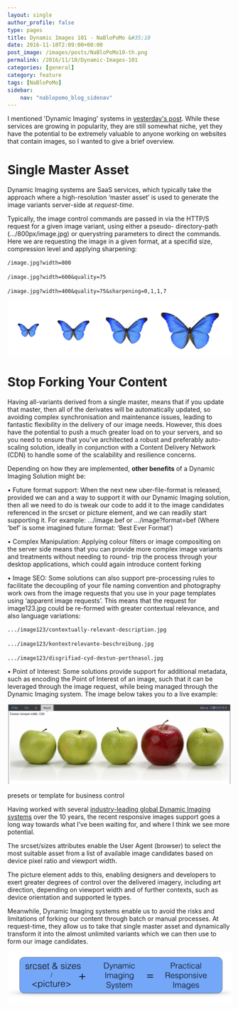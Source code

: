```yaml
---
layout: single
author_profile: false
type: pages
title: Dynamic Images 101 - NaBloPoMo &#35;10
date: 2016-11-10T2:09:00+00:00
post_image: /images/posts/NaBloPoMo10-th.png
permalink: /2016/11/10/Dynamic-Images-101
categories: [general]
category: feature
tags: [NaBloPoMo]
sidebar:
    nav: "nablopomo_blog_sidenav"
---
```

I mentioned 'Dynamic Imaging' systems in [yesterday's post](../09/Responsive-Images-101). While these services are growing in popularity, they are still somewhat niche, yet they have the potential to be extremely valuable to anyone working on websites that contain images, so I wanted to give a brief overview.

# Single Master Asset
Dynamic Imaging systems are SaaS services, which typically take the approach where a high-resolution ‘master asset’ is used to generate the image variants server-side at *request-time*.

Typically, the image control commands are passed in via the HTTP/S request for a given image variant, using either a pseudo- directory-path (.../800px/image.jpg) or querystring parameters to direct the commands. Here we are requesting the image in a given format, at a specifid size, compression level and applying sharpening:

```
/image.jpg?width=800

/image.jpg?width=600&quality=75

/image.jpg?width=400&quality=75&sharpening=0,1,1,7
```

![Dynamic Imaging - resize](/images/posts/NaBloPoMo10-resize.png)


# Stop Forking Your Content
Having all-variants derived from a single master, means that if you update that master, then all of the derivates will be automatically updated, so avoiding complex synchronisation and maintenance issues, leading to fantastic  flexibility in the delivery of our image needs. However, this does have the potential to push a much greater load on to your servers, and so you need to ensure that you’ve architected a robust and preferably auto-scaling solution, ideally in conjunction with a Content Delivery Network (CDN) to handle some of the scalability and resilience concerns.

Depending on how they are implemented, **other benefits** of a Dynamic Imaging Solution might be:

• Future format support: When the next new uber-file-format is released, provided we can  and a way to support it with our Dynamic Imaging solution, then all we need to do is tweak our code to add it to the image candidates referenced in the srcset or picture element, and we can readily start supporting it.
For example: .../image.bef or .../image?format=bef
(Where ‘bef’ is some imagined future format: ‘Best Ever Format’)

• Complex Manipulation: Applying colour filters or image compositing on the server side means that you can provide more complex image variants and treatments without needing to round- trip the process through your desktop applications, which could again introduce content forking

• Image SEO: Some solutions can also support pre-processing rules to facilitate the decoupling of your file naming convention and photography work ows from the image requests that you use in your page templates using ‘apparent image requests’. This means that the request for image123.jpg could be re-formed with greater contextual relevance, and also language variations:

```
.../image123/contextually-relevant-description.jpg

.../image123/kontextrelevante-beschreibung.jpg

.../image123/disgrifiad-cyd-destun-perthnasol.jpg
```


• Point of Interest: Some solutions provide support for additional metadata, such as encoding the Point of Interest of an image, such that it can be leveraged through the image request, while being managed through the Dynamic Imaging system. The image below takes you to a live example:

[![Point Of Interest](/images/posts/NaBloPoMo10-poi.png)](http://respimg.es/eg/priDI/)

presets or template for business control





Having worked with several [industry-leading global Dynamic Imaging systems](http://amplience.com/products/dynamic-media/) over the 10 years, the recent responsive images support goes a long way towards what I’ve been waiting for, and where I think we see more potential.

The srcset/sizes attributes enable the User Agent (browser) to select the most suitable asset from a list of available image candidates based on device pixel ratio and viewport width.

The picture element adds to this, enabling designers and developers to exert greater degrees of control over the delivered imagery, including art direction, depending on viewport width and of further contexts, such as device orientation and supported  le types.

Meanwhile, Dynamic Imaging systems enable us to avoid
the risks and limitations of forking our content through batch or manual processes. At request-time, they allow us to take that single master asset and dynamically transform it into the almost unlimited variants which we can then use to form our image candidates.

![Dynamic Imaging - Responsive Images](/images/posts/NaBloPoMo10-PRI.png)

